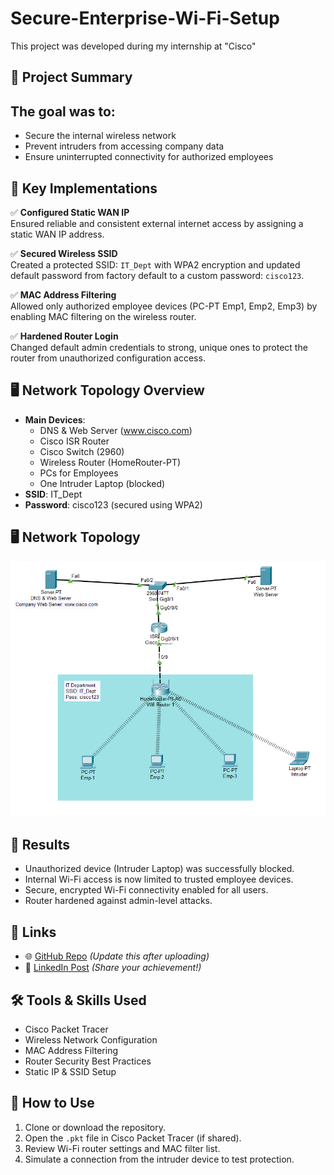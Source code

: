 # Secure-Enterprise-Wi-Fi-Setup
This project was developed during my internship at "Cisco" 
## 📌 Project Summary

## The goal was to:
- Secure the internal wireless network
- Prevent intruders from accessing company data
- Ensure uninterrupted connectivity for authorized employees


## 🔐 Key Implementations
✅ **Configured Static WAN IP**  
Ensured reliable and consistent external internet access by assigning a static WAN IP address.

✅ **Secured Wireless SSID**  
Created a protected SSID: `IT_Dept` with WPA2 encryption and updated default password from factory default to a custom password: `cisco123`.

✅ **MAC Address Filtering**  
Allowed only authorized employee devices (PC-PT Emp1, Emp2, Emp3) by enabling MAC filtering on the wireless router.

✅ **Hardened Router Login**  
Changed default admin credentials to strong, unique ones to protect the router from unauthorized configuration access.


## 🖥️ Network Topology Overview
- **Main Devices**:
  - DNS & Web Server (www.cisco.com)
  - Cisco ISR Router
  - Cisco Switch (2960)
  - Wireless Router (HomeRouter-PT)
  - PCs for Employees
  - One Intruder Laptop (blocked)
- **SSID**: IT_Dept  
- **Password**: cisco123 (secured using WPA2)


## 🖥️ Network Topology

<img src="./Network-layout.png" alt="Network Layout" width="600"/>


## 🎯 Results
- Unauthorized device (Intruder Laptop) was successfully blocked.
- Internal Wi-Fi access is now limited to trusted employee devices.
- Secure, encrypted Wi-Fi connectivity enabled for all users.
- Router hardened against admin-level attacks.


## 🔗 Links
- 🌐 [GitHub Repo](https://github.com/Sarthak6421/Secure-Enterprise-Wi-Fi-Setup.git) *(Update this after uploading)*
- 💼 [LinkedIn Post](https://www.linkedin.com/in/sarthak-jadhav-128637306/) *(Share your achievement!)*


## 🛠️ Tools & Skills Used
- Cisco Packet Tracer
- Wireless Network Configuration
- MAC Address Filtering
- Router Security Best Practices
- Static IP & SSID Setup


## 📎 How to Use
1. Clone or download the repository.
2. Open the `.pkt` file in Cisco Packet Tracer (if shared).
3. Review Wi-Fi router settings and MAC filter list.
4. Simulate a connection from the intruder device to test protection.

